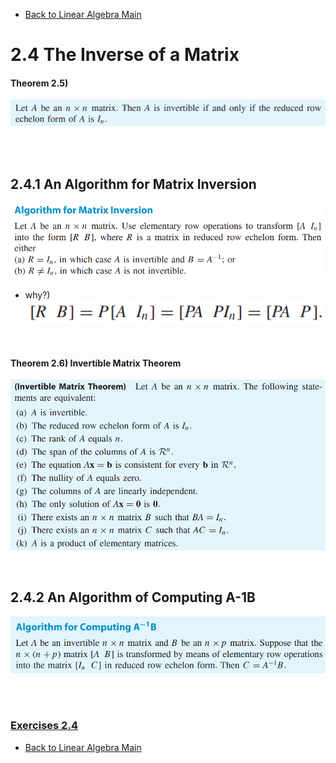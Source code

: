 * [Back to Linear Algebra Main](../../../main.md)

# 2.4 The Inverse of a Matrix

#### Theorem 2.5)
![](images/001.png)

<br><br>

## 2.4.1 An Algorithm for Matrix Inversion
![](images/002.png)
- why?)   
  ![](images/003.png)

<br>

#### Theorem 2.6) Invertible Matrix Theorem
![](images/004.png)

<br>

## 2.4.2 An Algorithm of Computing A-1B
![](images/005.png)

<br><br>

### [Exercises 2.4](./exercises.md)


* [Back to Linear Algebra Main](../../../main.md)